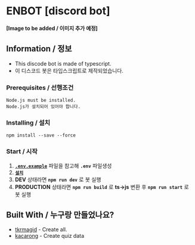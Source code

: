 # ENBOT [discord bot]

**[Image to be added / 이미지 추가 예정]**  


## Information / 정보

 * This discode bot is made of typescript.
 * 이 디스코드 봇은 타입스크립트로 제작되었습니다.

### Prerequisites / 선행조건

```
Node.js must be installed.
Node.js가 설치되어 있어야 합니다.
```

### Installing / 설치

```
npm install --save --force
```

### Start / 시작

 1.  [**`.env.example`**](https://github.com/asd10384/.env.example) 파일을 참고해 **`.env`** 파일생성
 2.  [**`설치`**](https://github.com/asd10384/embot#installing--%EC%84%A4%EC%B9%98)
 3.  **DEV** 상태라면 **`npm run dev`** 로 봇 실행
 4.  **PRODUCTION** 상태라면 **`npm run build`** 로 **ts->js** 변환 후 **`npm run start`** 로 봇 실행

## Built With / 누구랑 만들었나요?

* [tkrmagid](https://github.com/asd10384) - Create all.
* [kacarong](https://github.com/kacarong) - Create quiz data
